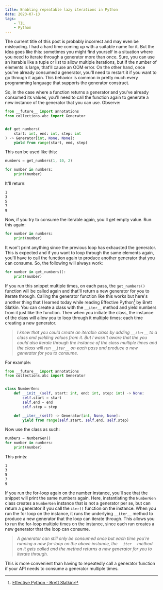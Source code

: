 ```yaml
---
title: Enabling repeatable lazy iterations in Python
date: 2023-07-13
tags:
    - TIL
    - Python
---
```


The current title of this post is probably incorrect and may even be misleading. I had a
hard time coming up with a suitable name for it. But the idea goes like this: sometimes you
might find yourself in a situation where you need to iterate through a generator more than
once. Sure, you can use an iterable like a tuple or list to allow multiple iterations, but
if the number of elements is large, that'll cause an OOM error. On the other hand, once
you've already consumed a generator, you'll need to restart it if you want to go through it
again. This behavior is common in pretty much every programming language that supports the
generator construct.

So, in the case where a function returns a generator and you've already consumed its values,
you'll need to call the function again to generate a new instance of the generator that you
can use. Observe:

```python
from __future__ import annotations
from collections.abc import Generator


def get_numbers(
    start: int, end: int, step: int
) -> Generator[int, None, None]:
    yield from range(start, end, step)
```

This can be used like this:

```python
numbers = get_numbers(1, 10, 2)

for number in numbers:
    print(number)
```

It'll return:

```txt
1
3
5
7
9
```

Now, if you try to consume the iterable again, you'll get empty value. Run this again:

```python
for number in numbers:
    print(number)
```

It won't print anything since the previous loop has exhausted the generator. This is
expected and if you want to loop through the same elements again, you'll have to call the
function again to produce another generator that you can consume. So, the following will
always work:

```python
for number in get_numbers():
    print(number)
```

If you run this snippet multiple times, on each pass, the `get_numbers()` function will be
called again and that'll return a new generator for you to iterate through. Calling the
generator function like this works but here's another thing that I learned today while
reading Effective Python[^1] by Brett Slatkin. You can create a class with the `__iter__`
method and yield numbers from it just like the function. Then when you initiate the class,
the instance of the class will allow you to loop through it multiple times; each time
creating a new generator.

> *I knew that you could create an iterable class by adding `__iter__` to a class and
> yielding values from it. But I wasn't aware that the you could also iterate through the
> instance of the class multiple times and the class will run `__iter__` on each pass
> and produce a new generator for you to consume.*

For example:

```python
from __future__ import annotations
from collections.abc import Generator


class NumberGen:
    def __init__(self, start: int, end: int, step: int) -> None:
        self.start = start
        self.end = end
        self.step = step

    def __iter__(self) -> Generator[int, None, None]:
        yield from range(self.start, self.end, self.step)
```

Now use the class as such:

```python
numbers = NumberGen()
for number in numbers:
    print(number)
```

This prints:

```txt
1
3
5
7
9
```

If you run the for-loop again on the number instance, you'll see that the snippet will print
the same numbers again. Here, instantiating the `NumberGen` class creates a `NumberGen`
instance that is not a generator per se, but can return a generator if you call the `iter()`
function on the instance. When you run the for loop on the instance, it runs the underlying
`__iter__` method to produce a new generator that the loop can iterate through. This allows
you to run the for-loop multiple times on the instance, since each run creates a new
generator that the loop can consume.

> *A generator can still only be consumed once but each time you're running a new for-loop
> on the above instance, the `__iter__` method on it gets called and the method returns a
> new generator for you to iterate through.*

This is more convenient than having to repeatedly call a generator function if your API
needs to consume a generator multiple times.


[^1]: [Effective Python - Brett Slatkin](https://effectivepython.com/)

